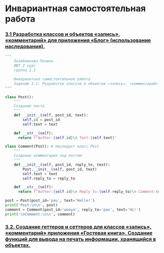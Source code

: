 # Инвариантная самостоятельная работа

### [3.1 Разработка классов и объектов «запись», «комментарий» для приложения «Блог» (использование наследования).](https://replit.com/@PolinaLazebniko/sem4-Tema3-ISR-31#main.py)
```python
"""
    Лазебникова Полина 
    ИВТ 2 курс
    группа 1.1

    Инвариантная самостоятельная работа 
    Задание 3.1: Разработка классов и объектов «запись», «комментарий» для приложения «Блог» (использование наследования).
"""

class Post():
    """
    Cоздание поста
    """
    def __init__(self, post_id, text):
        self.id = post_id
        self.text = text

    def __str__(self):
      return f"Author:{self.id}\n Text:{self.text}" 

class Comment(Post): # Наследует класс Post 
    """
    Создание комментария под постом
    """
    def __init__(self, post_id, reply_to, text):
        Post.__init__(self, post_id, text)
        self.text = text
        self.reply_to = reply_to

    def __str__(self):
      return f"Author:{self.id}\n Reply to:{self.reply_to}\n Comment:{self.text}" 

post = Post(post_id='pau', text='Hello!')
print('Post:\n\n', post)
comment = Comment(post_id='wooya', reply_to='pau', text='Hi!')
print('\nComment:\n\n', comment)
```
### [3.2. Создание геттеров и сеттеров для классов «запись», «комментарий» приложения «Гостевая книга». Создание функций для вывода на печать информации, хранящийся в объектах.](https://replit.com/@PolinaLazebniko/sem4-Tema1-ISR-12#main.py)
```python

```

